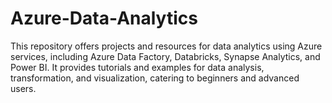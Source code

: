 # Azure-Data-Analytics
This repository offers projects and resources for data analytics using Azure services, including Azure Data Factory, Databricks, Synapse Analytics, and Power BI. It provides tutorials and examples for data analysis, transformation, and visualization, catering to beginners and advanced users.

